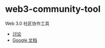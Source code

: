 # web3-community-tool

Web 3.0 社区协作工具

- [讨论](./docs/discussions.md)
- [Google 文档](https://docs.google.com/document/d/1gfN3PeS66KcxkYNSyiFpetzeb29Ku_ZsgJIbTOhH47A)
